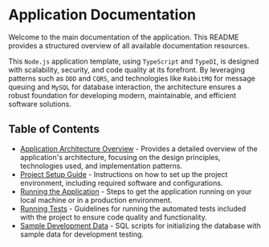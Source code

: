 # Application Documentation

Welcome to the main documentation of the application. This README provides a structured overview of all available documentation resources.

This `Node.js` application template, using `TypeScript` and `TypeDI`, is designed with scalability, security, and code quality at its forefront. By leveraging patterns such as `DDD` and `CQRS`, and technologies like `RabbitMQ` for message queuing and `MySQL` for database interaction, the architecture ensures a robust foundation for developing modern, maintainable, and efficient software solutions.


## Table of Contents

- [Application Architecture Overview](./docs/application_architecture.md) - Provides a detailed overview of the application's architecture, focusing on the design principles, technologies used, and implementation patterns.
- [Project Setup Guide](./docs/project_setup_guide.md) - Instructions on how to set up the project environment, including required software and configurations.
- [Running the Application](./docs/running_the_application.md) - Steps to get the application running on your local machine or in a production environment.
- [Running Tests](./docs/running_tests.md) - Guidelines for running the automated tests included with the project to ensure code quality and functionality.
- [Sample Development Data](./docs/database_sample_data.sql) - SQL scripts for initializing the database with sample data for development testing.
